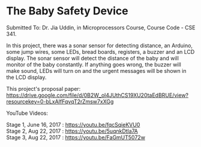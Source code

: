 # The Baby Safety Device
 
 Submitted To: Dr. Jia Uddin, in Microprocessors Course, Course Code - CSE 341.
 
In this project, there was a sonar sensor for detecting distance, an Arduino, some jump wires, some LEDs, bread boards, registers, a buzzer and an LCD display. The sonar sensor will detect the distance of the baby and will monitor of the baby constantly. If anything goes wrong, the buzzer will make sound, LEDs will turn on and the urgent messages will be shown in the LCD display.
 
This project's proposal paper: https://drive.google.com/file/d/0B2W_ol4JUthCS19XU20taEdBRUE/view?resourcekey=0-bLxAIfFqvqT2rZmsw7xXGg

YouTube Videos: 

Stage 1, June 16, 2017 :  https://youtu.be/fqcSqieKVU0  
Stage 2, Aug 22, 2017  :  https://youtu.be/5uqnkDtla7A  
Stage 3, Aug 22, 2017  :  https://youtu.be/FaGmUT5072w  

